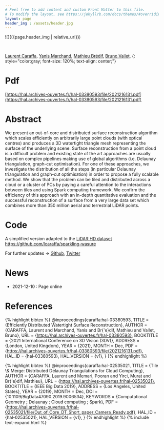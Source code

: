 ```yaml
---
# Feel free to add content and custom Front Matter to this file.
# To modify the layout, see https://jekyllrb.com/docs/themes/#overriding-theme-defaults
layout: page
header_img : /assets/header.jpg
---
```



![]({{page.header_img | relative_url}})

<br/>

[Laurent Caraffa](https://www.umr-lastig.fr/laurent-caraffa/),
[Yanis Marchand](https://www.umr-lastig.fr/yanis-marchand/),
[Mathieu Brédif](https://www.umr-lastig.fr/mathieu-bredif/),
[Bruno Vallet](https://www.umr-lastig.fr/bruno-vallet/), 
{: style="color:gray; font-size: 120%; text-align: center;"}
# Pdf
  [https://hal.archives-ouvertes.fr/hal-03380593/file/2021216131.pdf](https://hal.archives-ouvertes.fr/hal-03380593/file/2021216131.pdf)

# Abstract
 We present an out-of-core and distributed surface reconstruction algorithm which scales efficiently on arbitrarily large point clouds (with optical centres) and produces a 3D watertight triangle mesh representing the surface of the underlying scene. Surface reconstruction from a point cloud is a difficult problem and existing state of the art approaches are usually based on complex pipelines making use of global algorithms (i.e. Delaunay triangulation, graph-cut optimisation). For one of these approaches, we investigate the distribution of all the steps (in particular Delaunay triangulation and graph-cut optimisation) in order to propose a fully scalable method. We show that the problem can be tiled and distributed across a cloud or a cluster of PCs by paying a careful attention to the interactions between tiles and using Spark computing framework. We confirm the efficiency of this approach with an in-depth quantitative evaluation and the successful reconstruction of a surface from a very large data set which combines more than 350 million aerial and terrestrial LiDAR points.

# Code
A simplified version adapted to the [LiDAR HD dataset](https://geoservices.ign.fr/lidarhd)  
https://github.com/lcaraffa/sparkling-wasure

For further updates => [Github](https://github.com/lcaraffa), [Twitter](https://twitter.com/LCaraffa)

# News
 - 2021-12-10 : Page online

# References
{% highlight bibtex %}
@inproceedings{caraffa:hal-03380593,
  TITLE = {Efficiently Distributed Watertight Surface Reconstruction},
  AUTHOR = {CARAFFA, Laurent and Marchand, Yanis and Br{\'e}dif, Mathieu and Vallet, Bruno},
  URL = {https://hal.archives-ouvertes.fr/hal-03380593},
  BOOKTITLE = {2021 International Conference on 3D Vision (3DV)},
  ADDRESS = {London, United Kingdom},
  YEAR = {2021},
  MONTH = Dec,
  PDF = {https://hal.archives-ouvertes.fr/hal-03380593/file/2021216131.pdf},
  HAL_ID = {hal-03380593},
  HAL_VERSION = {v1},
}
{% endhighlight %}

{% highlight bibtex %}
@inproceedings{caraffa:hal-02535021,
  TITLE = {Tile \\& Merge: Distributed Delaunay Triangulations for Cloud Computing},
  AUTHOR = {CARAFFA, Laurent and Memari, Pooran and Yirci, Murat and Br{\'e}dif, Mathieu},
  URL = {https://hal.archives-ouvertes.fr/hal-02535021},
  BOOKTITLE = {IEEE Big Data 2019},
  ADDRESS = {Los Angeles, United States},
  YEAR = {2019},
  MONTH = Dec,
  DOI = {10.1109/BigData47090.2019.9006534},
  KEYWORDS = {Computational Geometry ; Delaunay ; Cloud computing ; Spark},
  PDF = {https://hal.archives-ouvertes.fr/hal-02535021/file/Out_of_Core_DT_Short_paper_Camera_Ready.pdf},
  HAL_ID = {hal-02535021},
  HAL_VERSION = {v1},
}
{% endhighlight %}
{% include text-expand.html %}
